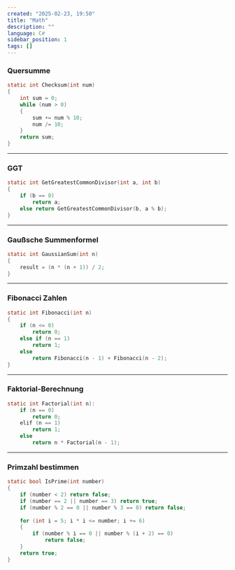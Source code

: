 ```yaml
---
created: "2025-02-23, 19:50"
title: "Math"
description: ""
language: C#
sidebar_position: 1
tags: []
---
```

### Quersumme

```c
static int Checksum(int num)  
{  
    int sum = 0;  
    while (num > 0)  
    {        
	    sum += num % 10;  
        num /= 10;  
    }  
    return sum;  
}
```
---
### GGT

```c
static int GetGreatestCommonDivisor(int a, int b)
{
    if (b == 0)
        return a;
    else return GetGreatestCommonDivisor(b, a % b);
}
```
---
### Gaußsche Summenformel

```c
static int GaussianSum(int n)
{
	result = (n * (n + 1)) / 2;
}
```
---
### Fibonacci Zahlen

```c
static int Fibonacci(int n)
{
	if (n <= 0)
		return 0;
	else if (n == 1)
		return 1;
	else
		return Fibonacci(n - 1) + Fibonacci(n - 2);
}
```
---
### Faktorial-Berechnung

```c
static int Factorial(int n):
    if (n == 0)
        return 0;
    elif (n == 1)
        return 1;
    else
        return n * Factorial(n - 1);
```
---
### Primzahl bestimmen

```c
static bool IsPrime(int number) 
{ 
	if (number < 2) return false; 
	if (number == 2 || number == 3) return true; 
	if (number % 2 == 0 || number % 3 == 0) return false;
		
	for (int i = 5; i * i <= number; i += 6) 
	{ 
		if (number % i == 0 || number % (i + 2) == 0) 
			return false; 
	} 
	return true; 
}
```